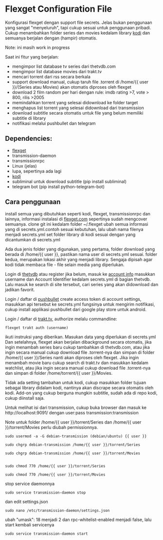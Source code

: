 Flexget Configuration File
========

Konfigurasi flexget dengan support file secrets. Jelas bukan penggunaan yang sangat "menyeluruh",
tapi cukup sesuai untuk penggunaan pribadi. Cukup menambahkan folder series dan movies kedalam library [kodi](https://kodi.tv/)
dan semuanya berjalan dengan (hampir) otomatis.

Note: ini masih work in progress

Saat ini fitur yang berjalan:
* mengimpor list database tv series dari thetvdb.com
* mengimpor list database movies dari trakt.tv
* mencari torrent dari rss secara berkala
* support download manual, cukup taruh file .torrent di /home/{{ user }}/(Series atau Movies) akan otomatis diproses oleh flexget
* download 2 film random per hari dengan rule: imdb rating >7, vote > 800, rilis >2005
* memindahkan torrent yang selesai didownload ke folder target
* menghapus list torrent yang selesai didownload dari transmission
* download subtitle secara otomatis untuk file yang belum memiliki subtitle di library
* notifikasi melalui pushbullet dan telegram

Dependencies:
--------

* [flexget](http://flexget.com/)
* transmission-daemon
* transmissionrpc
* Linux (jelas)
* lupa, sepertinya ada lagi
* [kodi](https://kodi.tv/)
* subliminal untuk download subtitle (pip install subliminal)
* telegram bot (pip install python-telegram-bot)

Cara penggunaan
-----

install semua yang dibutuhkan seperti kodi, flexget, transmissionrpc dan lainnya, informasi instalasi di [flexget.com](http://flexget.com/Install) sepertinya sudah mengcover semuanya. clone git ini kedalam folder ~/.flexget ubah semua informasi yang di secrets.yml.contoh sesuai kebutuhan, lalu ubah nama filenya menjadi secrets.yml set folder library di kodi sesuai dengan yang dicantumkan di secrets.yml

Ada dua jenis folder yang digunakan, yang pertama, folder download yang berada di /home/{{ user }}, pastikan nama user di secrets.yml sesuai.
folder kedua, merupakan lokasi akhir yang menjadi library. Sengaja dipisah agar kodi tidak membaca file - file selain media yang diperlukan.

Login di [thetvdb](http://thetvdb.com/) atau register jika belum, masuk ke [account info](http://thetvdb.com/?tab=userinfo) masukkan username dan Account Identifier kedalam secrets.yml di bagian thetvdb. Lalu masuk ke search di site tersebut, cari series yang akan didownload dan jadikan favorit.

Login / daftar di [pushbullet](https://www.pushbullet.com/) create access token di account settings, masukkan api tersebut ke secrets.yml fungsinya untuk mengirim notifikasi, cukup install applikasi pushbullet dari google play store untuk android.

Login / daftar di [trakt.tv](https://trakt.tv), authorize melalu commandline:

	flexget trakt auth (username)

ikuti instruksi yang diberikan. Masukan data yang diperlukan di secrets.yml
Dan setelahnya, flexget akan berjalan dibackground secara otomatis, jika ingin menambah series baru cukup tambahkan di thetvdb.com, atau jika ingin secara manual cukup download file .torrent-nya dan simpan di folder /home/{{ user }}/Series nanti akan diproses oleh flexget. Jika ingin menambah movie baru cukup search di trakt.tv dan masukkan kedalam watchlist, atau jika ingin secara manual cukup download file .torrent-nya dan simpan di folder /home/torrent/{{ user }}/Movies.

Tidak ada setting tambahan untuk kodi, cukup masukkan folder tujuan sebagai library didalam kodi, nantinya akan discrape secara otomatis oleh kodi. Add-on yang cukup berguna mungkin subtitle, sudah ada di repo kodi, cukup diinstall saja.

Untuk melihat isi dari transmission, cukup buka browser dan masuk ke http://localhost:9091/ dengan user:pass transmission:transmission

Note untuk folder /home/{{ user }}/torrent/Series dan /home/{{ user }}/torrent/Movies perlu diubah permissionnya.


	sudo usermod -a -G debian-transmission (debian/ubuntu) {{ user }}

	sudo chgrp debian-transmission /home/{{ user }}/torrent/Series

	sudo chgrp debian-transmission /home/{{ user }}/torrent/Movies


	sudo chmod 770 /home/{{ user }}/torrent/Series

	sudo chmod 770 /home/{{ user }}/torrent/Movies


stop service daemonnya

	sudo service transmission-daemon stop

dan edit settings.json

	sudo nano /etc/transmission-daemon/settings.json

ubah "umask": 18 menjadi 2 dan rpc-whitelist-enabled menjadi false, lalu start kembali servicenya

	sudo service transmission-daemon start


